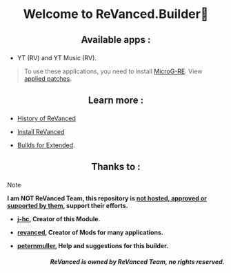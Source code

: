 # <p align="center"> Welcome to ReVanced.Builder🔧

## <p align="center"> Available apps :
- YT (RV) and YT Music (RV).
> To use these applications, you need to install [MicroG-RE](https://github.com/WSTxda/MicroG-RE/releases/latest). View [applied patches](https://github.com/kevinr99089/ReVanced.Builder/blob/main/config.toml).

## <p align="center"> Learn more :
- [History of ReVanced](https://github.com/kevinr99089/ReVanced.Builder/blob/main/history.md)

- [Install ReVanced](https://github.com/kevinr99089/ReVanced.Builder/blob/main/install.md)

- [Builds for Extended](https://github.com/Kevinr99089/Extended.Builder).

## <p align="center"> Thanks to :
> [!NOTE]
> **I am NOT ReVanced Team, this repository is [not hosted, approved or supported by them](https://github.com/kevinr99089/ReVanced.Builder/blob/main/history.md#-warning-), support their efforts.**
- **[j-hc](https://github.com/j-hc), Creator of this Module.**

- **[revanced](https://github.com/ReVanced), Creator of Mods for many applications.**

- **[peternmuller](https://github.com/peternmuller), Help and suggestions for this builder.**
  
##### <p align="right"> **ReVanced is owned by ReVanced Team, no rights reserved.**
